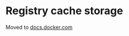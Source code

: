 # Registry cache storage

Moved to [docs.docker.com](https://docs.docker.com/build/building/cache/backends/registry)
